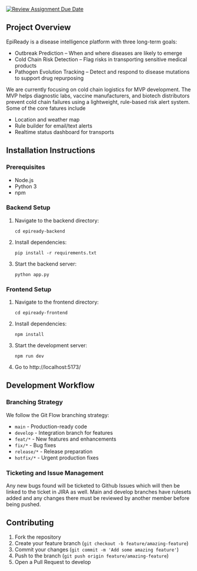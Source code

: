 [![Review Assignment Due Date](https://classroom.github.com/assets/deadline-readme-button-22041afd0340ce965d47ae6ef1cefeee28c7c493a6346c4f15d667ab976d596c.svg)](https://classroom.github.com/a/RwYFkG2A)

## Project Overview

EpiReady is a disease intelligence platform with three long-term goals:

- Outbreak Prediction – When and where diseases are likely to emerge
- Cold Chain Risk Detection – Flag risks in transporting sensitive medical
products
- Pathogen Evolution Tracking – Detect and respond to disease mutations to
support drug repurposing

We are currently focusing on cold chain logistics for MVP development. The MVP helps diagnostic labs, vaccine manufacturers, and biotech distributors prevent cold chain failures using a lightweight, rule-based risk alert system. Some of the core fatures include

- Location and weather map
- Rule builder for email/text alerts
- Realtime status dashboard for transports

## Installation Instructions

### Prerequisites
- Node.js
- Python 3
- npm


### Backend Setup
1. Navigate to the backend directory:
   ```
   cd epiready-backend
   ```
2. Install dependencies:
   ```
   pip install -r requirements.txt
   ```
3. Start the backend server:
   ```
   python app.py
   ```

### Frontend Setup
1. Navigate to the frontend directory:
   ```
   cd epiready-frontend
   ```
2. Install dependencies:
   ```
   npm install
   ```
3. Start the development server:
   ```
   npm run dev
   ```
4. Go to http://localhost:5173/

## Development Workflow

### Branching Strategy
We follow the Git Flow branching strategy:
- `main` - Production-ready code
- `develop` - Integration branch for features
- `feat/*` - New features and enhancements
- `fix/*` - Bug fixes
- `release/*` - Release preparation
- `hotfix/*` - Urgent production fixes

### Ticketing and Issue Management

Any new bugs found will be ticketed to Github Issues which will then be linked to the ticket in JIRA as well. Main and develop branches have rulesets added and any changes there must be reviewed by another member before being pushed.

## Contributing

1. Fork the repository
2. Create your feature branch (`git checkout -b feature/amazing-feature`)
3. Commit your changes (`git commit -m 'Add some amazing feature'`)
4. Push to the branch (`git push origin feature/amazing-feature`)
5. Open a Pull Request to develop
